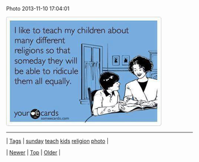 <!--
title: Photo 2013-11-10 17
date: 2020-06-28T15:27:00.188Z
tags: sunday, teach, kids, religion, photo
-->


Photo 2013-11-10 17:04:01

![](66581992730-0.jpg)

<!--BOTTOM-POST-NAVIGATION-->
---

| [Tags](tags.md) | [sunday](tag-sunday.md) [teach](tag-teach.md) [kids](tag-kids.md) [religion](tag-religion.md) [photo](tag-photo.md) |

| [Newer](66564220652.md) | [Top](index.md) | [Older](66686756307.md) |